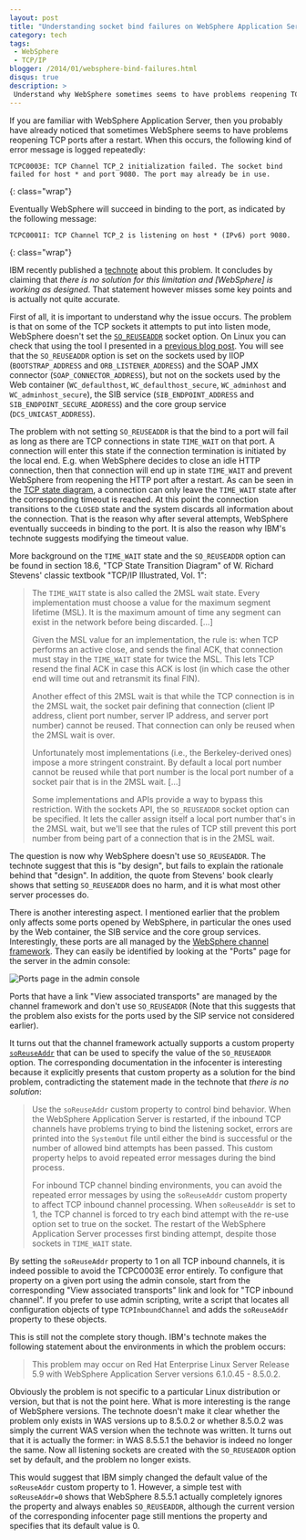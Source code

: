 ```yaml
---
layout: post
title: "Understanding socket bind failures on WebSphere Application Server"
category: tech
tags:
 - WebSphere
 - TCP/IP
blogger: /2014/01/websphere-bind-failures.html
disqus: true
description: >
 Understand why WebSphere sometimes seems to have problems reopening TCP ports after a restart and what to do about it.
---
```


If you are familiar with WebSphere Application Server, then you probably have already noticed that sometimes WebSphere
seems to have problems reopening TCP ports after a restart. When this occurs, the following kind of error message is
logged repeatedly:

~~~
TCPC0003E: TCP Channel TCP_2 initialization failed. The socket bind failed for host * and port 9080. The port may already be in use.
~~~
{: class="wrap"}

Eventually WebSphere will succeed in binding to the port, as indicated by the following message:

~~~
TCPC0001I: TCP Channel TCP_2 is listening on host * (IPv6) port 9080.
~~~
{: class="wrap"}

IBM recently published a [technote][1] about this problem. It concludes by claiming that *there is no solution for this
limitation and [WebSphere] is working as designed*. That statement however misses some key points and is actually not
quite accurate.

First of all, it is important to understand why the issue occurs. The problem is that on some of the TCP sockets it
attempts to put into listen mode, WebSphere doesn't set the [`SO_REUSEADDR`][2] socket option. On Linux you can check
that using the tool I presented in a [previous blog post][3]. You will see that the `SO_REUSEADDR` option is set on the
sockets used by IIOP (`BOOTSTRAP_ADDRESS` and `ORB_LISTENER_ADDRESS`) and the SOAP JMX connector
(`SOAP_CONNECTOR_ADDRESS`), but not on the sockets used by the Web container (`WC_defaulthost`, `WC_defaulthost_secure`,
`WC_adminhost` and `WC_adminhost_secure`), the SIB service (`SIB_ENDPOINT_ADDRESS` and `SIB_ENDPOINT_SECURE_ADDRESS`)
and the core group service (`DCS_UNICAST_ADDRESS`).

The problem with not setting `SO_REUSEADDR` is that the bind to a port will fail as long as there are TCP connections in
state `TIME_WAIT` on that port. A connection will enter this state if the connection termination is initiated by the
local end. E.g. when WebSphere decides to close an idle HTTP connection, then that connection will end up in state
`TIME_WAIT` and prevent WebSphere from reopening the HTTP port after a restart. As can be seen in the
[TCP state diagram][4], a connection can only leave the `TIME_WAIT` state after the corresponding timeout is reached. At
this point the connection transitions to the `CLOSED` state and the system discards all information about the
connection. That is the reason why after several attempts, WebSphere eventually succeeds in binding to the port. It is
also the reason why IBM's technote suggests modifying the timeout value.

More background on the `TIME_WAIT` state and the `SO_REUSEADDR` option can be found in section 18.6,
"TCP State Transition Diagram" of W. Richard Stevens' classic textbook "TCP/IP Illustrated, Vol. 1":

>   The `TIME_WAIT` state is also called the 2MSL wait state. Every implementation must choose a value for the maximum
>   segment lifetime (MSL). It is the maximum amount of time any segment can exist in the network before being
>   discarded. [...]
>
>   Given the MSL value for an implementation, the rule is: when TCP performs an active close, and sends the final ACK,
>   that connection must stay in the `TIME_WAIT` state for twice the MSL. This lets TCP resend the final ACK in case
>   this ACK is lost (in which case the other end will time out and retransmit its final FIN).
>
>   Another effect of this 2MSL wait is that while the TCP connection is in the 2MSL wait, the socket pair defining that
>   connection (client IP address, client port number, server IP address, and server port number) cannot be reused. That
>   connection can only be reused when the 2MSL wait is over.
>
>   Unfortunately most implementations (i.e., the Berkeley-derived ones) impose a more stringent constraint. By default
>   a local port number cannot be reused while that port number is the local port number of a socket pair that is in the
>   2MSL wait. [...]
>
>   Some implementations and APIs provide a way to bypass this restriction. With the sockets API, the `SO_REUSEADDR`
>   socket option can be specified. It lets the caller assign itself a local port number that's in the 2MSL wait, but
>   we'll see that the rules of TCP still prevent this port number from being part of a connection that is in the 2MSL
>   wait.

The question is now why WebSphere doesn't use `SO_REUSEADDR`. The technote suggest that this is "by design", but fails
to explain the rationale behind that "design". In addition, the quote from Stevens' book clearly shows that setting
`SO_REUSEADDR` does no harm, and it is what most other server processes do.

There is another interesting aspect. I mentioned earlier that the problem only affects some ports opened by WebSphere,
in particular the ones used by the Web container, the SIB service and the core group services. Interestingly, these
ports are all managed by the [WebSphere channel framework][5]. They can easily be identified by looking at the "Ports"
page for the server in the admin console:

![Ports page in the admin console](screenshot.png)

Ports that have a link "View associated transports" are managed by the channel framework and don't use `SO_REUSEADDR`
(Note that this suggests that the problem also exists for the ports used by the SIP service not considered earlier).

It turns out that the channel framework actually supports a custom property [`soReuseAddr`][6] that can be used to
specify the value of the `SO_REUSEADDR` option. The corresponding documentation in the infocenter is interesting because
it explicitly presents that custom property as a solution for the bind problem, contradicting the statement made in the
technote that *there is no solution*:

>   Use the `soReuseAddr` custom property to control bind behavior. When the WebSphere Application Server is restarted,
>   if the inbound TCP channels have problems trying to bind the listening socket, errors are printed into the
>   `SystemOut` file until either the bind is successful or the number of allowed bind attempts has been passed. This
>   custom property helps to avoid repeated error messages during the bind process.
>
>   For inbound TCP channel binding environments, you can avoid the repeated error messages by using the `soReuseAddr`
>   custom property to affect TCP inbound channel processing. When `soReuseAddr` is set to 1, the TCP channel is forced
>   to try each bind attempt with the re-use option set to true on the socket. The restart of the WebSphere Application
>   Server processes first binding attempt, despite those sockets in `TIME_WAIT` state.

By setting the `soReuseAddr` property to 1 on all TCP inbound channels, it is indeed possible to avoid the TCPC0003E
error entirely. To configure that property on a given port using the admin console, start from the corresponding
"View associated transports" link and look for "TCP inbound channel". If you prefer to use admin scripting, write a
script that locates all configuration objects of type `TCPInboundChannel` and adds the `soReuseAddr` property to these
objects.

This is still not the complete story though. IBM's technote makes the following statement about the environments in
which the problem occurs:

>   This problem may occur on Red Hat Enterprise Linux Server Release 5.9 with WebSphere Application Server versions
>   6.1.0.45 - 8.5.0.2.

Obviously the problem is not specific to a particular Linux distribution or version, but that is not the point here.
What is more interesting is the range of WebSphere versions. The technote doesn't make it clear whether the problem only
exists in WAS versions up to 8.5.0.2 or whether 8.5.0.2 was simply the current WAS version when the technote was
written. It turns out that it is actually the former: in WAS 8.5.5.1 the behavior is indeed no longer the same. Now all
listening sockets are created with the `SO_REUSEADDR` option set by default, and the problem no longer exists.

This would suggest that IBM simply changed the default value of the `soReuseAddr` custom property to 1. However, a
simple test with `soReuseAddr=0` shows that WebSphere 8.5.5.1 actually completely ignores the property and always
enables `SO_REUSEADDR`, although the current version of the corresponding infocenter page still mentions the property
and specifies that its default value is 0.

[1]: http://www-01.ibm.com/support/docview.wss?uid=swg21645658
[2]: http://man7.org/linux/man-pages/man7/socket.7.html
[3]: /2013/12/19/inspecting-socket-options-on-linux.html
[4]: http://commons.wikimedia.org/wiki/File:Tcp_state_diagram_fixed.svg
[5]: http://www-01.ibm.com/support/docview.wss?uid=swg27037778
[6]: http://pic.dhe.ibm.com/infocenter/wasinfo/v8r5/topic/com.ibm.websphere.base.doc/ae/rrun_chain_tcpcustom.html
